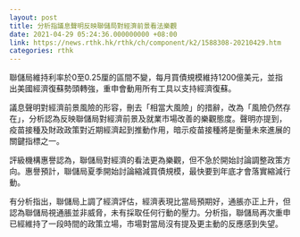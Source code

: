 ```yaml
---
layout: post
title: 分析指議息聲明反映聯儲局對經濟前景看法樂觀
date: 2021-04-29 05:24:36.000000000 +08:00
link: https://news.rthk.hk/rthk/ch/component/k2/1588308-20210429.htm
categories: rthk
---
```


聯儲局維持利率於0至0.25厘的區間不變，每月買債規模維持1200億美元，並指出美國經濟復蘇勢頭轉強，重申會動用所有工具以支持經濟復蘇。

議息聲明對經濟前景風險的形容，刪去「相當大風險」的措辭，改為「風險仍然存在」，分析認為反映聯儲局對經濟前景及就業市場改善的樂觀態度。聲明亦提到，疫苗接種及財政政策對近期經濟起到推動作用，暗示疫苗接種將是衡量未來進展的關鍵指標之一。

評級機構惠譽認為，聯儲局對經濟的看法更為樂觀，但不急於開始討論調整政策方向。惠譽預計，聯儲局夏季開始討論縮減買債規模，最快要到年底才會落實縮減行動。

有分析指出，聯儲局上調了經濟評估，經濟表現比當局預期好，通脹亦正上升，但認為聯儲局視通脹並非威脅，未有採取任何行動的壓力。分析指，聯儲局再次重申已經維持了一段時間的政策立場，市場對當局沒有提及更主動的反應感到失望。
